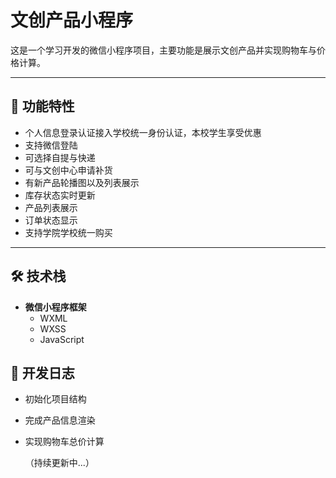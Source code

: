 # 文创产品小程序

这是一个学习开发的微信小程序项目，主要功能是展示文创产品并实现购物车与价格计算。

---

## 📌 功能特性
- 个人信息登录认证接入学校统一身份认证，本校学生享受优惠
- 支持微信登陆
- 可选择自提与快递
- 可与文创中心申请补货
- 有新产品轮播图以及列表展示
- 库存状态实时更新
- 产品列表展示    
- 订单状态显示
- 支持学院学校统一购买  

---

## 🛠️ 技术栈
- **微信小程序框架**
  - WXML  
  - WXSS  
  - JavaScript  
## 📖 开发日志

  - 初始化项目结构

  - 完成产品信息渲染

  - 实现购物车总价计算

    （持续更新中...）



